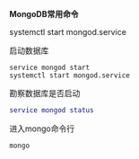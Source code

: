 **MongoDB常用命令**

systemctl start mongod.service

启动数据库

```
service mongod start
systemctl start mongod.service
```

勘察数据库是否启动 

```m
service mongod status
```

进入mongo命令行

```
mongo 
```

